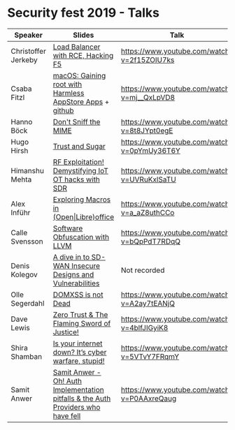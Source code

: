 # Security fest 2019 - Talks

| Speaker | Slides | Talk |
|---------|--------|------|
| Christoffer Jerkeby | [Load Balancer with RCE, Hacking F5](slides/Command_Injection_iRule_nomedia.pdf) | https://www.youtube.com/watch?v=2f15ZOIU7ks |
| Csaba Fitzl | [macOS: Gaining root with Harmless AppStore Apps](Getting_root_with_benign_AppStore_apps_vSecurityFest.pdf) + [github](https://theevilbit.github.io/posts/getting_root_with_benign_appstore_apps/) | https://www.youtube.com/watch?v=mj__QxLpVD8 |
| Hanno Böck | [Don't Sniff the MIME](Dont_Sniff_the_MIME_-_File_Upload_XSS_vulnerabilities.pdf) | https://www.youtube.com/watch?v=8t8JYpt0egE |
| Hugo Hirsh | [Trust and Sugar](Trust_and_Sugar.pdf) | https://www.youtube.com/watch?v=0pYmUy36T6Y |
| Himanshu Mehta | [RF Exploitation! Demystifying IoT OT hacks with SDR](HimanshuMehta.pdf) | https://www.youtube.com/watch?v=UVRuKxlSaTU |
| Alex Inführ | [Exploring Macros in (Open\|Libre)office](Alex_Infuhr_Libreoffice.pdf) | https://www.youtube.com/watch?v=a_aZ8uthCCo| 
| Calle Svensson | [Software Obfuscation with LLVM](LLVM_Svensson.pdf) | https://www.youtube.com/watch?v=bQpPdT7RDqQ |
| Denis Kolegov | [A dive in to SD-WAN Insecure Designs and Vulnerabilities](Kolegov.pdf) | Not recorded |
| Olle Segerdahl | [DOMXSS is not Dead](olle_domxss.pdf) | https://www.youtube.com/watch?v=A2ay7tEANjQ |
| Dave Lewis | [Zero Trust & The Flaming Sword of Justice!](FlamingSword.pdf) | https://www.youtube.com/watch?v=4blfJIGyiK8 |
| Shira Shamban | [Is your internet down? It’s cyber warfare, stupid!](Shira_Shamban.pdf) | https://www.youtube.com/watch?v=5VTvY7FRqmY |
| Samit Anwer | [Samit Anwer - Oh! Auth Implementation pitfalls & the Auth Providers who have fell](Samit_Anwer_Oauth.pdf) | https://www.youtube.com/watch?v=P0AAxreQaug | 